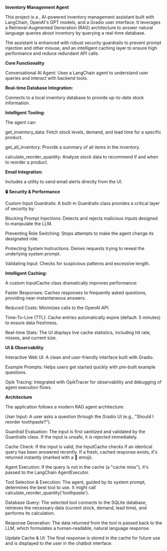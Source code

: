 ****Inventory Management Agent****

This project is a , AI-powered inventory management assistant built with LangChain, OpenAI's GPT models, and a Gradio user interface. It leverages a Retrieval-Augmented Generation (RAG) architecture to answer natural language queries about inventory by querying a real-time database.

The assistant is enhanced with robust security guardrails to prevent prompt injection and other misuse, and an intelligent caching layer to ensure high performance and reduce redundant API calls.

**Core Functionality**

Conversational AI Agent: Uses a LangChain agent to understand user queries and interact with backend tools.

**Real-time Database Integration:** 

Connects to a local inventory database to provide up-to-date stock information.

**Intelligent Tooling:**

The agent can:

get_inventory_data: Fetch stock levels, demand, and lead time for a specific product.

get_all_inventory: Provide a summary of all items in the inventory.

calculate_reorder_quantity: Analyze stock data to recommend if and when to reorder a product.

**Email Integration:** 

Includes a utility to send email alerts directly from the UI.

**🔒 Security & Performance**

Custom Input Guardrails: A built-in Guardrails class provides a critical layer of security by:

Blocking Prompt Injections: Detects and rejects malicious inputs designed to manipulate the LLM.

Preventing Role Switching: Stops attempts to make the agent change its designated role.

Protecting System Instructions: Denies requests trying to reveal the underlying system prompt.

Validating Input: Checks for suspicious patterns and excessive length.

**Intelligent Caching:**

A custom InputCache class dramatically improves performance:

Faster Responses: Caches responses to frequently asked questions, providing near-instantaneous answers.

Reduced Costs: Minimizes calls to the OpenAI API.

Time-To-Live (TTL): Cache entries automatically expire (default: 5 minutes) to ensure data freshness.

Real-time Stats: The UI displays live cache statistics, including hit rate, misses, and current size.

**UI & Observability**

Interactive Web UI: A clean and user-friendly interface built with Gradio.

Example Prompts: Helps users get started quickly with pre-built example questions.

Opik Tracing: Integrated with OpikTracer for observability and debugging of agent execution flows.

**Architecture**

The application follows a modern RAG agent architecture:

User Input: A user asks a question through the Gradio UI (e.g., "Should I reorder toothpaste?").

Guardrail Evaluation: The input is first sanitized and validated by the Guardrails class. If the input is unsafe, it is rejected immediately.

Cache Check: If the input is valid, the InputCache checks if an identical query has been answered recently. If a fresh, cached response exists, it's returned instantly (marked with a 🔄 emoji).

Agent Execution: If the query is not in the cache (a "cache miss"), it's passed to the LangChain AgentExecutor.

Tool Selection & Execution: The agent, guided by its system prompt, determines the best tool to use. It might call calculate_reorder_quantity('toothpaste').

Database Query: The selected tool connects to the SQLite database, retrieves the necessary data (current stock, demand, lead time), and performs its calculation.

Response Generation: The data returned from the tool is passed back to the LLM, which formulates a human-readable, natural language response.

Update Cache & UI: The final response is stored in the cache for future use and is displayed to the user in the chatbot interface.
